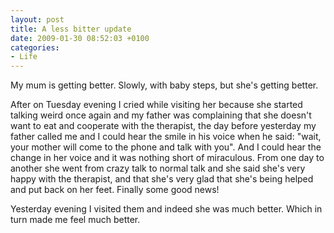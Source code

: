 ```yaml
---
layout: post
title: A less bitter update
date: 2009-01-30 08:52:03 +0100
categories:
- Life
---
```

My mum is getting better. Slowly, with baby steps, but she's getting better.

After on Tuesday evening I cried while visiting her because she started talking weird once again and my father was complaining that she doesn't want to eat and cooperate with the therapist, the day before yesterday my father called me and I could hear the smile in his voice when he said: "wait, your mother will come to the phone and talk with you". And I could hear the change in her voice and it was nothing short of miraculous. From one day to another she went from crazy talk to normal talk and she said she's very happy with the therapist, and that she's very glad that she's being helped and put back on her feet. Finally some good news!

Yesterday evening I visited them and indeed she was much better. Which in turn made me feel much better.

